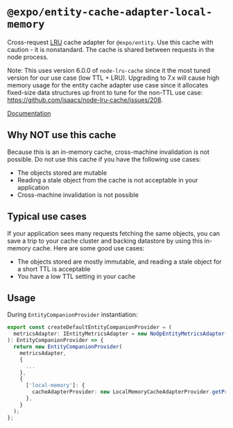 # `@expo/entity-cache-adapter-local-memory`

Cross-request [LRU](https://github.com/isaacs/node-lru-cache) cache adapter for `@expo/entity`. Use
this cache with caution - it is nonstandard. The cache is shared between requests in the node process.

Note: This uses version 6.0.0 of `node-lru-cache` since it the most tuned version for our use case (low TTL + LRU). Upgrading
to 7.x will cause high memory usage for the entity cache adapter use case since it allocates fixed-size data structures up front to tune for the non-TTL use case: https://github.com/isaacs/node-lru-cache/issues/208.

[Documentation](https://expo.github.io/entity/modules/_expo_cache_adapter_local_memory.html)

## Why NOT use this cache

Because this is an in-memory cache, cross-machine invalidation is not possible. Do not use this cache
if you have the following use cases:

- The objects stored are mutable
- Reading a stale object from the cache is not acceptable in your application
- Cross-machine invalidation is not possible

## Typical use cases

If your application sees many requests fetching the same objects, you can save a trip to your cache
cluster and backing datastore by using this in-memory cache. Here are some good use cases:

- The objects stored are mostly immutable, and reading a stale object for a short TTL is acceptable
- You have a low TTL setting in your cache

## Usage

During `EntityCompanionProvider` instantiation:

```typescript
export const createDefaultEntityCompanionProvider = (
  metricsAdapter: IEntityMetricsAdapter = new NoOpEntityMetricsAdapter()
): EntityCompanionProvider => {
  return new EntityCompanionProvider(
    metricsAdapter,
    {
      ...
    },
    {
      ['local-memory']: {
        cacheAdapterProvider: new LocalMemoryCacheAdapterProvider.getProvider(),
      },
    }
  );
};

```
